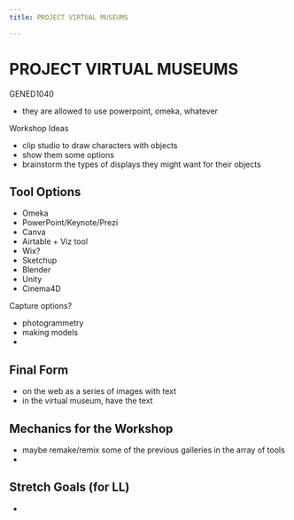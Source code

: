 ```yaml
---
title: PROJECT VIRTUAL MUSEUMS

---
```


# PROJECT VIRTUAL MUSEUMS

GENED1040

* they are allowed to use powerpoint, omeka, whatever

Workshop Ideas

* clip studio to draw characters with objects
* show them some options
* brainstorm the types of displays they might want for their objects


## Tool Options

* Omeka
* PowerPoint/Keynote/Prezi
* Canva
* Airtable + Viz tool
* Wix?
* Sketchup
* Blender
* Unity
* Cinema4D

Capture options?

* photogrammetry
* making models
* 

## Final Form

* on the web as a series of images with text
* in the virtual museum, have the text


## Mechanics for the Workshop

* maybe remake/remix some of the previous galleries in the array of tools
* 


## Stretch Goals (for LL)

* 
